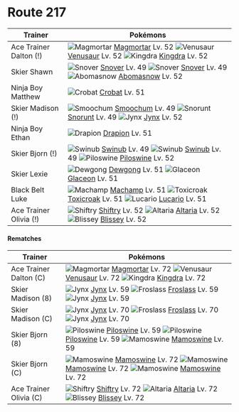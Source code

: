 # Route 217

Trainer                    | Pokémons
---                        | ---
Ace Trainer Dalton (!)     | ![][467]  [Magmortar] Lv. 52  ![][003]  [Venusaur] Lv. 52  ![][230]  [Kingdra] Lv. 52
Skier Shawn                | ![][459]  [Snover] Lv. 49  ![][459]  [Snover] Lv. 49  ![][460]  [Abomasnow] Lv. 52
Ninja Boy Matthew          | ![][169]  [Crobat] Lv. 51
Skier Madison (!)          | ![][238]  [Smoochum] Lv. 49  ![][361]  [Snorunt] Lv. 49  ![][124]  [Jynx] Lv. 52
Ninja Boy Ethan            | ![][452]  [Drapion] Lv. 51
Skier Bjorn (!)            | ![][220]  [Swinub] Lv. 49  ![][220]  [Swinub] Lv. 49  ![][221]  [Piloswine] Lv. 52
Skier Lexie                | ![][087]  [Dewgong] Lv. 51  ![][471]  [Glaceon] Lv. 51
Black Belt Luke            | ![][068]  [Machamp] Lv. 51  ![][454]  [Toxicroak] Lv. 51  ![][448]  [Lucario] Lv. 51
Ace Trainer Olivia (!)     | ![][275]  [Shiftry] Lv. 52  ![][334]  [Altaria] Lv. 52  ![][242]  [Blissey] Lv. 52

#### Rematches

Trainer                    | Pokémons
---                        | ---
Ace Trainer Dalton (C)     | ![][467]  [Magmortar] Lv. 72  ![][003]  [Venusaur] Lv. 72  ![][230]  [Kingdra] Lv. 72
Skier Madison (8)          | ![][124]  [Jynx] Lv. 59  ![][478]  [Froslass] Lv. 59  ![][124]  [Jynx] Lv. 59
Skier Madison (C)          | ![][124]  [Jynx] Lv. 70  ![][478]  [Froslass] Lv. 70  ![][124]  [Jynx] Lv. 70
Skier Bjorn (8)            | ![][221]  [Piloswine] Lv. 59  ![][221]  [Piloswine] Lv. 59  ![][473]  [Mamoswine] Lv. 59
Skier Bjorn (C)            | ![][473]  [Mamoswine] Lv. 72  ![][473]  [Mamoswine] Lv. 72  ![][473]  [Mamoswine] Lv. 72
Ace Trainer Olivia (C)     | ![][275]  [Shiftry] Lv. 72  ![][334]  [Altaria] Lv. 72  ![][242]  [Blissey] Lv. 72


[003]: https://raw.githubusercontent.com/PokeAPI/sprites/master/sprites/pokemon/3.png "Venusaur"
[068]: https://raw.githubusercontent.com/PokeAPI/sprites/master/sprites/pokemon/68.png "Machamp"
[087]: https://raw.githubusercontent.com/PokeAPI/sprites/master/sprites/pokemon/87.png "Dewgong"
[124]: https://raw.githubusercontent.com/PokeAPI/sprites/master/sprites/pokemon/124.png "Jynx"
[169]: https://raw.githubusercontent.com/PokeAPI/sprites/master/sprites/pokemon/169.png "Crobat"
[220]: https://raw.githubusercontent.com/PokeAPI/sprites/master/sprites/pokemon/220.png "Swinub"
[221]: https://raw.githubusercontent.com/PokeAPI/sprites/master/sprites/pokemon/221.png "Piloswine"
[230]: https://raw.githubusercontent.com/PokeAPI/sprites/master/sprites/pokemon/230.png "Kingdra"
[238]: https://raw.githubusercontent.com/PokeAPI/sprites/master/sprites/pokemon/238.png "Smoochum"
[242]: https://raw.githubusercontent.com/PokeAPI/sprites/master/sprites/pokemon/242.png "Blissey"
[275]: https://raw.githubusercontent.com/PokeAPI/sprites/master/sprites/pokemon/275.png "Shiftry"
[334]: https://raw.githubusercontent.com/PokeAPI/sprites/master/sprites/pokemon/334.png "Altaria"
[361]: https://raw.githubusercontent.com/PokeAPI/sprites/master/sprites/pokemon/361.png "Snorunt"
[448]: https://raw.githubusercontent.com/PokeAPI/sprites/master/sprites/pokemon/448.png "Lucario"
[452]: https://raw.githubusercontent.com/PokeAPI/sprites/master/sprites/pokemon/452.png "Drapion"
[454]: https://raw.githubusercontent.com/PokeAPI/sprites/master/sprites/pokemon/454.png "Toxicroak"
[459]: https://raw.githubusercontent.com/PokeAPI/sprites/master/sprites/pokemon/459.png "Snover"
[460]: https://raw.githubusercontent.com/PokeAPI/sprites/master/sprites/pokemon/460.png "Abomasnow"
[467]: https://raw.githubusercontent.com/PokeAPI/sprites/master/sprites/pokemon/467.png "Magmortar"
[471]: https://raw.githubusercontent.com/PokeAPI/sprites/master/sprites/pokemon/471.png "Glaceon"
[473]: https://raw.githubusercontent.com/PokeAPI/sprites/master/sprites/pokemon/473.png "Mamoswine"
[478]: https://raw.githubusercontent.com/PokeAPI/sprites/master/sprites/pokemon/478.png "Froslass"
[Venusaur]: /pokemon_changes/003.md
[Machamp]: /pokemon_changes/068.md
[Dewgong]: /pokemon_changes/087.md
[Jynx]: /pokemon_changes/124.md
[Crobat]: /pokemon_changes/169.md
[Swinub]: /pokemon_changes/220.md
[Piloswine]: /pokemon_changes/221.md
[Kingdra]: /pokemon_changes/230.md
[Smoochum]: /pokemon_changes/238.md
[Blissey]: /pokemon_changes/242.md
[Shiftry]: /pokemon_changes/275.md
[Altaria]: /pokemon_changes/334.md
[Snorunt]: /pokemon_changes/361.md
[Lucario]: /pokemon_changes/448.md
[Drapion]: /pokemon_changes/452.md
[Toxicroak]: /pokemon_changes/454.md
[Snover]: /pokemon_changes/459.md
[Abomasnow]: /pokemon_changes/460.md
[Magmortar]: /pokemon_changes/467.md
[Glaceon]: /pokemon_changes/471.md
[Mamoswine]: /pokemon_changes/473.md
[Froslass]: /pokemon_changes/478.md
